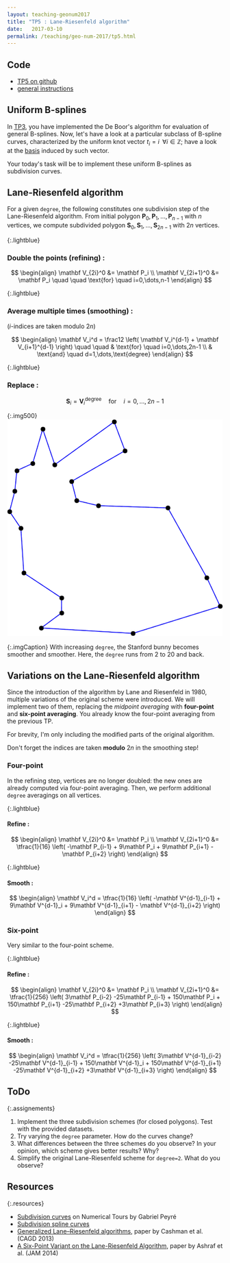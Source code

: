 ```yaml
---
layout: teaching-geonum2017
title: "TP5 : Lane-Riesenfeld algorithm"
date:   2017-03-10
permalink: /teaching/geo-num-2017/tp5.html
---
```


## Code
* [TP5 on github](https://github.com/GeoNumTP/GeoNum2017/tree/master/TP5#tp5--lane-riesenfeld-algorithm)  
* [general instructions](https://github.com/GeoNumTP/GeoNum2017#géométrie-numérique-spring-2017)  

## Uniform B-splines
In [TP3](tp3.html), you have implemented the De Boor's algorithm for evaluation of general B-splines.
Now, let's have a look at a particular subclass of B-spline curves, characterized by the uniform knot vector $t_i = i \; \; \forall i \in \mathbb Z$;
have a look at the [basis](tp3.html#uniform_bspline_basis) induced by such vector.

Your today's task will be to implement these uniform B-splines as subdivision curves.

## Lane-Riesenfeld algorithm
For a given `degree`, the following constitutes one subdivision step
of the Lane-Riesenfeld algorithm.
From initial polygon $\mathbf P_0, \mathbf P_1, \dots, \mathbf P_{n-1}$ with $n$ vertices,
we compute subdivided polygon $\mathbf S_0, \mathbf S_1, \dots, \mathbf S_{2n-1}$ with $2n$ vertices.

{:.lightblue}
### Double the points (refining) :

$$
\begin{align}
\mathbf V_{2i}^0 &= \mathbf P_i \\
\mathbf V_{2i+1}^0 &= \mathbf P_i  \quad \quad \text{for} \quad i=0,\dots,n-1
\end{align}
$$

{:.lightblue}
### Average multiple times (smoothing) :
($i$-indices are taken modulo $2n$)

$$
\begin{align}
\mathbf V_i^d = \frac12 \left( \mathbf V_i^{d-1} + \mathbf V_{i+1}^{d-1} \right) \quad \quad & \text{for} \quad i=0,\dots,2n-1 \\
& \text{and} \quad d=1,\dots,\text{degree}
\end{align}
$$

{:.lightblue}
### Replace :

$$
\mathbf S_i = \mathbf V_i^{\text{degree}}  \quad \text{for} \quad i=0,\dots,2n-1
$$

{:.img500}
![bunny](/assets/geo-num-2016/uniform_bunny.gif)

{:.imgCaption}
With increasing `degree`, the Stanford bunny becomes smoother and smoother. Here, the `degree` runs from 2 to 20 and back.


## Variations on the Lane-Riesenfeld algorithm
Since the introduction of the algorithm by Lane and Riesenfeld in 1980, multiple variations of the original scheme were introduced.
We will implement two of them, replacing the *midpoint averaging* with **four-point** and **six-point averaging**.
You already know the four-point averaging from the previous TP.

For brevity, I'm only including the modified parts of the original algorithm.

Don't forget the indices are taken **modulo** $2n$ in the smoothing step!


### Four-point
In the refining step, vertices are no longer doubled: the new ones are already computed via four-point averaging.
Then, we perform additional `degree` averagings on all vertices.

{:.lightblue}
#### Refine :

$$
\begin{align}
\mathbf V_{2i}^0 &= \mathbf P_i \\
\mathbf V_{2i+1}^0 &= \tfrac{1}{16} \left( -\mathbf P_{i-1} + 9\mathbf P_i + 9\mathbf P_{i+1} - \mathbf P_{i+2}  \right)
\end{align}
$$

{:.lightblue}
#### Smooth :

$$
\begin{align}
\mathbf V_i^d = \tfrac{1}{16} \left( -\mathbf V^{d-1}_{i-1} + 9\mathbf V^{d-1}_i + 9\mathbf V^{d-1}_{i+1} - \mathbf V^{d-1}_{i+2}  \right)
\end{align}
$$


### Six-point
Very similar to the four-point scheme.

{:.lightblue}
#### Refine :

$$
\begin{align}
\mathbf V_{2i}^0 &= \mathbf P_i \\
\mathbf V_{2i+1}^0 &= \tfrac{1}{256} \left( 3\mathbf P_{i-2} -25\mathbf P_{i-1} + 150\mathbf P_i + 150\mathbf P_{i+1} -25\mathbf P_{i+2} +3\mathbf P_{i+3}  \right)
\end{align}
$$

{:.lightblue}
#### Smooth :

$$
\begin{align}
\mathbf V_i^d = \tfrac{1}{256} \left( 3\mathbf V^{d-1}_{i-2} -25\mathbf V^{d-1}_{i-1} + 150\mathbf V^{d-1}_i + 150\mathbf V^{d-1}_{i+1} -25\mathbf V^{d-1}_{i+2} +3\mathbf V^{d-1}_{i+3}  \right)
\end{align}
$$


## ToDo

{:.assignements}
1. Implement the three subdivision schemes (for closed polygons). Test with the provided datasets.
1. Try varying the `degree` parameter. How do the curves change?
1. What differences between the three schemes do you observe? In your opinion, which scheme gives better results? Why?
1. Simplify the original Lane-Riesenfeld scheme for `degree=2`. What do you observe?

## Resources

{:.resources}
* [Subdivision curves](http://www.numerical-tours.com/matlab/meshwav_1_subdivision_curves/) on Numerical Tours by Gabriel Peyré
* [Subdivision spline curves](https://www.ibiblio.org/e-notes/Splines/subdivision.html) 
* [Generalized Lane–Riesenfeld algorithms](http://www.inf.usi.ch/hormann/papers/Cashman.2013.GLR.pdf), paper by Cashman et al. (CAGD 2013)
* [A Six-Point Variant on the Lane-Riesenfeld Algorithm](http://dx.doi.org/10.1155/2014/628285), paper by Ashraf et al. (JAM 2014)
